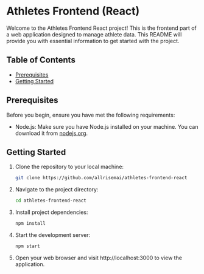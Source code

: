 # Athletes Frontend (React)

Welcome to the Athletes Frontend React project! This is the frontend part of a web application designed to manage athlete data. This README will provide you with essential information to get started with the project.

## Table of Contents

- [Prerequisites](#prerequisites)
- [Getting Started](#getting-started)

## Prerequisites

Before you begin, ensure you have met the following requirements:

- Node.js: Make sure you have Node.js installed on your machine. You can download it from [nodejs.org](https://nodejs.org/).

## Getting Started

1. Clone the repository to your local machine:

   ```bash
   git clone https://github.com/allrisemai/athletes-frontend-react
   ```

2. Navigate to the project directory:

   ```bash
   cd athletes-frontend-react
   ```

3. Install project dependencies:

   ```bash
   npm install
   ```

4. Start the development server:

   ```bash
   npm start
   ```

5. Open your web browser and visit http://localhost:3000 to view the application.
